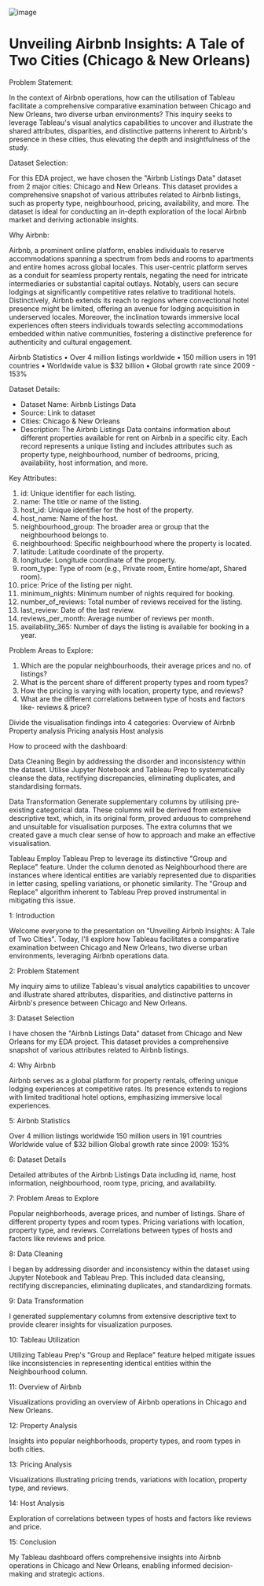 ![image](https://github.com/Pratikshathorat96/Unveiling-Airbnb-Insights-A-Tale-of-Two-Cities/assets/120496034/0a275a1c-f5c4-4b6b-a57c-7bf9953d19a8)

# Unveiling Airbnb Insights: A Tale of Two Cities (Chicago &amp; New Orleans)

Problem Statement:

In the context of Airbnb operations, how can the utilisation of Tableau facilitate a comprehensive comparative examination between Chicago and New Orleans, two diverse urban environments? 
This inquiry seeks to leverage Tableau's visual analytics capabilities to uncover and illustrate the shared attributes, disparities, and distinctive patterns inherent to Airbnb's presence in these cities, thus elevating the depth and insightfulness of the study.

Dataset Selection:

For this EDA project, we have chosen the "Airbnb Listings Data" dataset from 2 major cities: Chicago and New Orleans. This dataset provides a comprehensive snapshot of various attributes related to Airbnb listings, such as property type, neighbourhood, pricing, availability, and more. The dataset is ideal for conducting an in-depth exploration of the local Airbnb market and deriving actionable insights.

Why Airbnb:

Airbnb, a prominent online platform, enables individuals to reserve accommodations spanning a spectrum from beds and rooms to apartments and entire homes across global locales. This user-centric platform serves as a conduit for seamless property rentals, negating the need for intricate intermediaries or substantial capital outlays. Notably, users can secure lodgings at significantly competitive rates relative to traditional hotels. Distinctively, Airbnb extends its reach to regions where convectional hotel presence might be limited, offering an avenue for lodging acquisition in underserved locales. Moreover, the inclination towards immersive local experiences often steers individuals towards selecting accommodations embedded within native communities, fostering a distinctive preference for authenticity and cultural engagement.

Airbnb Statistics • Over 4 million listings worldwide • 150 million users in 191 countries • Worldwide value is $32 billion • Global growth rate since 2009 - 153%






Dataset Details:

- Dataset Name: Airbnb Listings Data
- Source: Link to dataset
- Cities: Chicago & New Orleans
- Description: The Airbnb Listings Data contains information about different properties available for rent on Airbnb in a specific city. Each record represents a unique listing and includes attributes such as property type, neighbourhood, number of bedrooms, pricing, availability, host information, and more.


Key Attributes:

1. id: Unique identifier for each listing.
2. name: The title or name of the listing.
3. host_id: Unique identifier for the host of the property.
4. host_name: Name of the host.
5. neighbourhood_group: The broader area or group that the neighbourhood belongs to.
6. neighbourhood: Specific neighbourhood where the property is located.
7. latitude: Latitude coordinate of the property.
8. longitude: Longitude coordinate of the property.
9. room_type: Type of room (e.g., Private room, Entire home/apt, Shared room).
10. price: Price of the listing per night.
11. minimum_nights: Minimum number of nights required for booking.
12. number_of_reviews: Total number of reviews received for the listing.
13. last_review: Date of the last review.
14. reviews_per_month: Average number of reviews per month.
15. availability_365: Number of days the listing is available for booking in a year.

Problem Areas to Explore:

1. Which are the popular neighbourhoods, their average prices and no. of listings?
2. What is the percent share of different property types and room types?
3. How the pricing is varying with location, property type, and reviews?
4. What are the different correlations between type of hosts and factors like- reviews & price?

Divide the visualisation findings into 4 categories:
Overview of Airbnb 
Property analysis 
Pricing analysis 
Host analysis






How to proceed with the dashboard:

Data Cleaning
Begin by addressing the disorder and inconsistency within the dataset. Utilise Jupyter Notebook and Tableau Prep to systematically cleanse the data, rectifying discrepancies, eliminating duplicates, and standardising formats.

Data Transformation
Generate supplementary columns by utilising pre-existing categorical data. These columns will be derived from extensive descriptive text, which, in its original form, proved arduous to comprehend and unsuitable for visualisation purposes. The extra columns that we created gave a much clear sense of how to approach and make an effective visualisation.

Tableau 
Employ Tableau Prep to leverage its distinctive "Group and Replace" feature. Under the column denoted as Neighbourhood there are instances where identical entities are variably represented due to disparities in letter casing, spelling variations, or phonetic similarity. The "Group and Replace" algorithm inherent to Tableau Prep proved instrumental in mitigating this issue. 


1: Introduction

Welcome everyone to the presentation on "Unveiling Airbnb Insights: A Tale of Two Cities".
Today, I'll explore how Tableau facilitates a comparative examination between Chicago and New Orleans, two diverse urban environments, leveraging Airbnb operations data.

2: Problem Statement

My inquiry aims to utilize Tableau's visual analytics capabilities to uncover and illustrate shared attributes, disparities, and distinctive patterns in Airbnb's presence between Chicago and New Orleans.

3: Dataset Selection

I have chosen the "Airbnb Listings Data" dataset from Chicago and New Orleans for my EDA project. This dataset provides a comprehensive snapshot of various attributes related to Airbnb listings.

4: Why Airbnb

Airbnb serves as a global platform for property rentals, offering unique lodging experiences at competitive rates.
Its presence extends to regions with limited traditional hotel options, emphasizing immersive local experiences.

5: Airbnb Statistics

Over 4 million listings worldwide
150 million users in 191 countries
Worldwide value of $32 billion
Global growth rate since 2009: 153%

6: Dataset Details

Detailed attributes of the Airbnb Listings Data including id, name, host information, neighbourhood, room type, pricing, and availability.

7: Problem Areas to Explore

Popular neighborhoods, average prices, and number of listings.
Share of different property types and room types.
Pricing variations with location, property type, and reviews.
Correlations between types of hosts and factors like reviews and price.

8: Data Cleaning

I began by addressing disorder and inconsistency within the dataset using Jupyter Notebook and Tableau Prep. This included data cleansing, rectifying discrepancies, eliminating duplicates, and standardizing formats.

9: Data Transformation

I generated supplementary columns from extensive descriptive text to provide clearer insights for visualization purposes.

10: Tableau Utilization

Utilizing Tableau Prep's "Group and Replace" feature helped mitigate issues like inconsistencies in representing identical entities within the Neighbourhood column.

11: Overview of Airbnb

Visualizations providing an overview of Airbnb operations in Chicago and New Orleans.

12: Property Analysis

Insights into popular neighborhoods, property types, and room types in both cities.

13: Pricing Analysis

Visualizations illustrating pricing trends, variations with location, property type, and reviews.

14: Host Analysis

Exploration of correlations between types of hosts and factors like reviews and price.

15: Conclusion

My Tableau dashboard offers comprehensive insights into Airbnb operations in Chicago and New Orleans, enabling informed decision-making and strategic actions.
